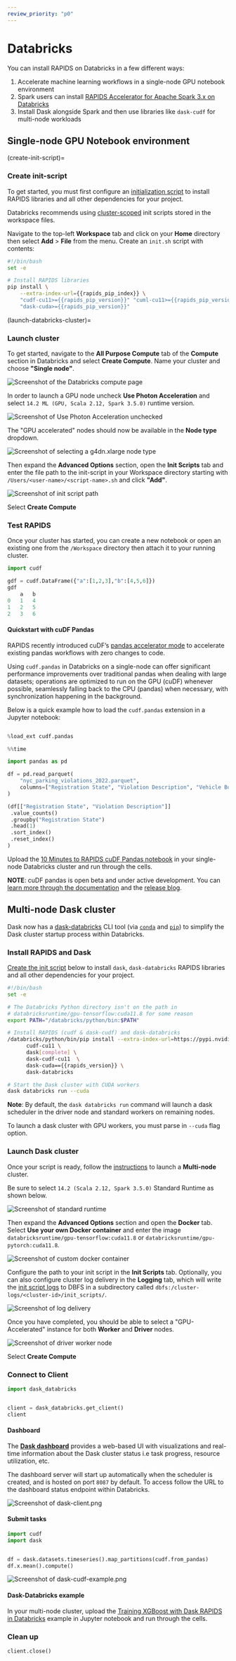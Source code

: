 ```yaml
---
review_priority: "p0"
---
```


# Databricks

You can install RAPIDS on Databricks in a few different ways:

1. Accelerate machine learning workflows in a single-node GPU notebook environment
2. Spark users can install [RAPIDS Accelerator for Apache Spark 3.x on Databricks](https://docs.nvidia.com/spark-rapids/user-guide/latest/getting-started/databricks.html)
3. Install Dask alongside Spark and then use libraries like `dask-cudf` for multi-node workloads

## Single-node GPU Notebook environment

(create-init-script)=

### Create init-script

To get started, you must first configure an [initialization script](https://docs.databricks.com/en/init-scripts/index.html) to install RAPIDS libraries and all other dependencies for your project.

Databricks recommends using [cluster-scoped](https://docs.databricks.com/en/init-scripts/cluster-scoped.html) init scripts stored in the workspace files.

Navigate to the top-left **Workspace** tab and click on your **Home** directory then select **Add** > **File** from the menu. Create an `init.sh` script with contents:

```bash
#!/bin/bash
set -e

# Install RAPIDS libraries
pip install \
    --extra-index-url={{rapids_pip_index}} \
    "cudf-cu11>={{rapids_pip_version}}" "cuml-cu11>={{rapids_pip_version}}" \
    "dask-cuda>={{rapids_pip_version}}"

```

(launch-databricks-cluster)=

### Launch cluster

To get started, navigate to the **All Purpose Compute** tab of the **Compute** section in Databricks and select **Create Compute**. Name your cluster and choose **"Single node"**.

![Screenshot of the Databricks compute page](../images/databricks-create-compute.png)

In order to launch a GPU node uncheck **Use Photon Acceleration** and select `14.2 ML (GPU, Scala 2.12, Spark 3.5.0)` runtime version.

![Screenshot of Use Photon Acceleration unchecked](../images/databricks-deselect-photon.png)

The "GPU accelerated" nodes should now be available in the **Node type** dropdown.

![Screenshot of selecting a g4dn.xlarge node type](../images/databricks-choose-gpu-node.png)

Then expand the **Advanced Options** section, open the **Init Scripts** tab and enter the file path to the init-script in your Workspace directory starting with `/Users/<user-name>/<script-name>.sh` and click **"Add"**.

![Screenshot of init script path](../images/databricks-dask-init-script.png)

Select **Create Compute**

### Test RAPIDS

Once your cluster has started, you can create a new notebook or open an existing one from the `/Workspace` directory then attach it to your running cluster.

```python
import cudf

gdf = cudf.DataFrame({"a":[1,2,3],"b":[4,5,6]})
gdf
    a   b
0   1   4
1   2   5
2   3   6
```

#### Quickstart with cuDF Pandas

RAPIDS recently introduced cuDF’s [pandas accelerator mode](https://rapids.ai/cudf-pandas/) to accelerate existing pandas workflows with zero changes to code.

Using `cudf.pandas` in Databricks on a single-node can offer significant performance improvements over traditional pandas when dealing with large datasets; operations are optimized to run on the GPU (cuDF) whenever possible, seamlessly falling back to the CPU (pandas) when necessary, with synchronization happening in the background.

Below is a quick example how to load the `cudf.pandas` extension in a Jupyter notebook:

```python

%load_ext cudf.pandas

%%time

import pandas as pd

df = pd.read_parquet(
    "nyc_parking_violations_2022.parquet",
    columns=["Registration State", "Violation Description", "Vehicle Body Type", "Issue Date", "Summons Number"]
)

(df[["Registration State", "Violation Description"]]
 .value_counts()
 .groupby("Registration State")
 .head(1)
 .sort_index()
 .reset_index()
)
```

Upload the [10 Minutes to RAPIDS cuDF Pandas notebook](https://colab.research.google.com/drive/12tCzP94zFG2BRduACucn5Q_OcX1TUKY3) in your single-node Databricks cluster and run through the cells.

**NOTE**: cuDF pandas is open beta and under active development. You can [learn more through the documentation](https://docs.rapids.ai/api/cudf/~~~rapids_api_docs_version~~~/?_gl=1*1oyfbsi*_ga*MTc5NDYzNzYyNC4xNjgzMDc2ODc2*_ga_RKXFW6CM42*MTcwNTU4NDUyNS4yMC4wLjE3MDU1ODQ1MjUuNjAuMC4w) and the [release blog](https://developer.nvidia.com/blog/rapids-cudf-accelerates-pandas-nearly-150x-with-zero-code-changes/).

## Multi-node Dask cluster

Dask now has a [dask-databricks](https://github.com/jacobtomlinson/dask-databricks) CLI tool (via [`conda`](https://github.com/conda-forge/dask-databricks-feedstock) and [`pip`](https://pypi.org/project/dask-databricks/)) to simplify the Dask cluster startup process within Databricks.

### Install RAPIDS and Dask

[Create the init script](create-init-script) below to install `dask`, `dask-databricks` RAPIDS libraries and all other dependencies for your project.

```bash
#!/bin/bash
set -e

# The Databricks Python directory isn't on the path in
# databricksruntime/gpu-tensorflow:cuda11.8 for some reason
export PATH="/databricks/python/bin:$PATH"

# Install RAPIDS (cudf & dask-cudf) and dask-databricks
/databricks/python/bin/pip install --extra-index-url=https://pypi.nvidia.com \
      cudf-cu11 \
      dask[complete] \
      dask-cudf-cu11  \
      dask-cuda=={{rapids_version}} \
      dask-databricks

# Start the Dask cluster with CUDA workers
dask databricks run --cuda

```

**Note**: By default, the `dask databricks run` command will launch a dask scheduler in the driver node and standard workers on remaining nodes.

To launch a dask cluster with GPU workers, you must parse in `--cuda` flag option.

### Launch Dask cluster

Once your script is ready, follow the [instructions](launch-databricks-cluster) to launch a **Multi-node** cluster.

Be sure to select `14.2 (Scala 2.12, Spark 3.5.0)` Standard Runtime as shown below.

![Screenshot of standard runtime](../images/databricks-standard-runtime.png)

Then expand the **Advanced Options** section and open the **Docker** tab. Select **Use your own Docker container** and enter the image `databricksruntime/gpu-tensorflow:cuda11.8` or `databricksruntime/gpu-pytorch:cuda11.8`.

![Screenshot of custom docker container](../images/databricks-custom-container.png)

Configure the path to your init script in the **Init Scripts** tab. Optionally, you can also configure cluster log delivery in the **Logging** tab, which will write the [init script logs](https://docs.databricks.com/en/init-scripts/logs.html) to DBFS in a subdirectory called `dbfs:/cluster-logs/<cluster-id>/init_scripts/`.

![Screenshot of log delivery](../images/databricks-dask-logging.png)

Once you have completed, you should be able to select a "GPU-Accelerated" instance for both **Worker** and **Driver** nodes.

![Screenshot of driver worker node](../images/databricks-worker-driver-node.png)

Select **Create Compute**

### Connect to Client

```python
import dask_databricks


client = dask_databricks.get_client()
client
```

#### Dashboard

The **[Dask dashboard](https://docs.dask.org/en/latest/dashboard.html)** provides a web-based UI with visualizations and real-time information about the Dask cluster status i.e task progress, resource utilization, etc.

The dashboard server will start up automatically when the scheduler is created, and is hosted on port `8087` by default. To access follow the URL to the dashboard status endpoint within Databricks.

![Screenshot of dask-client.png](../images/databricks-mnmg-dask-client.png)

#### Submit tasks

```python
import cudf
import dask


df = dask.datasets.timeseries().map_partitions(cudf.from_pandas)
df.x.mean().compute()
```

![Screenshot of dask-cudf-example.png](../images/databricks-dask-cudf-example.png)

#### Dask-Databricks example

In your multi-node cluster, upload the [Training XGBoost with Dask RAPIDS in Databricks](https://github.com/rapidsai/deployment/blob/main/source/examples/xgboost-dask-databricks/notebook.ipynb) example in Jupyter notebook and run through the cells.

### Clean up

```python
client.close()
```
